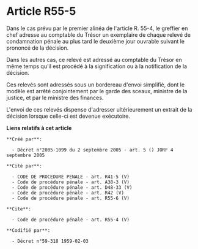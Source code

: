# Article R55-5

Dans le cas prévu par le premier alinéa de l'article R. 55-4, le greffier en chef adresse au comptable du Trésor un
exemplaire de chaque relevé de condamnation pénale au plus tard le deuxième jour ouvrable suivant le prononcé de la
décision. 

Dans les autres cas, ce relevé est adressé au comptable du Trésor en même temps qu'il est procédé à la signification ou à la
notification de la décision. 

Ces relevés sont adressés sous un bordereau d'envoi simplifié, dont le modèle est arrêté conjointement par le garde des
sceaux, ministre de la justice, et par le ministre des finances. 

L'envoi de ces relevés dispense d'adresser ultérieurement un extrait de la décision lorsque celle-ci est devenue exécutoire.

**Liens relatifs à cet article**

	**Créé par**:

	  - Décret n°2005-1099 du 2 septembre 2005 - art. 5 () JORF 4 septembre 2005

	**Cité par**:

	  - CODE DE PROCEDURE PENALE - art. R41-5 (V)
	  - Code de procédure pénale - art. A38-3 (V)
	  - Code de procédure pénale - art. D48-33 (V)
	  - Code de procédure pénale - art. R42 (V)
	  - Code de procédure pénale - art. R55-6 (V)

	**Cite**:

	  - Code de procédure pénale - art. R55-4 (V)

	**Codifié par**:

	  - Décret n°59-318 1959-02-03
